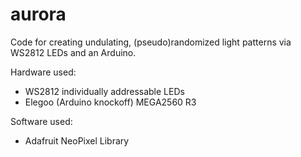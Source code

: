 # aurora
Code for creating undulating, (pseudo)randomized light patterns via WS2812 LEDs and an Arduino.

Hardware used:
- WS2812 individually addressable LEDs
- Elegoo (Arduino knockoff) MEGA2560 R3

Software used:
- Adafruit NeoPixel Library
